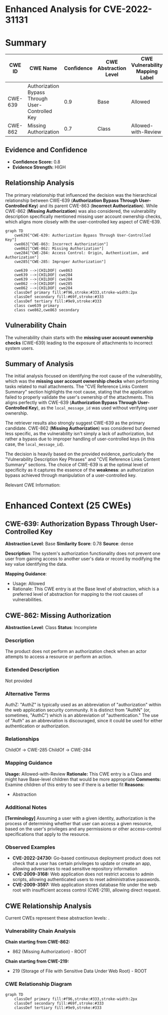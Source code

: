 # Enhanced Analysis for CVE-2022-31131

# Summary
| CWE ID | CWE Name | Confidence | CWE Abstraction Level | CWE Vulnerability Mapping Label | CWE-Vulnerability Mapping Notes |
|---|---|---|---|---|---|
| CWE-639 | Authorization Bypass Through User-Controlled Key | 0.9 | Base | Allowed | Primary CWE |
| CWE-862 | Missing Authorization | 0.7 | Class | Allowed-with-Review | Secondary Candidate |

## Evidence and Confidence

*   **Confidence Score:** 0.8
*   **Evidence Strength:** HIGH

## Relationship Analysis
The primary relationship that influenced the decision was the hierarchical relationship between CWE-639 (**Authorization Bypass Through User-Controlled Key**) and its parent CWE-863 (**Incorrect Authorization**). While CWE-862 (**Missing Authorization**) was also considered, the vulnerability description specifically mentioned missing user account ownership checks, which aligns more closely with the user-controlled key aspect of CWE-639.

```mermaid
graph TD
    cwe639["CWE-639: Authorization Bypass Through User-Controlled Key"]
    cwe863["CWE-863: Incorrect Authorization"]
    cwe862["CWE-862: Missing Authorization"]
    cwe284["CWE-284: Access Control: Origin, Authentication, and Authorization"]
    cwe285["CWE-285: Improper Authorization"]
    
    cwe639 -->|CHILDOF| cwe863
    cwe639 -->|CHILDOF| cwe284
    cwe639 -->|CHILDOF| cwe284
    cwe862 -->|CHILDOF| cwe285
    cwe862 -->|CHILDOF| cwe284    
    classDef primary fill:#f96,stroke:#333,stroke-width:2px
    classDef secondary fill:#69f,stroke:#333
    classDef tertiary fill:#9e9,stroke:#333
    class cwe639 primary
    class cwe862,cwe863 secondary
```

## Vulnerability Chain
The vulnerability chain starts with the **missing user account ownership checks** (CWE-639) leading to the exposure of attachments to incorrect system users.

## Summary of Analysis
The initial analysis focused on identifying the root cause of the vulnerability, which was the **missing user account ownership checks** when performing tasks related to mail attachments. The "CVE Reference Links Content Summary" section highlights the root cause, stating that the application failed to properly validate the user's ownership of the attachments. This aligns perfectly with CWE-639 (**Authorization Bypass Through User-Controlled Key**), as the `local_message_id` was used without verifying user ownership.

The retriever results also strongly suggest CWE-639 as the primary candidate. CWE-862 (**Missing Authorization**) was considered but deemed less specific, as the vulnerability isn't simply a lack of authorization, but rather a bypass due to improper handling of user-controlled keys (in this case, the `local_message_id`).

The decision is heavily based on the provided evidence, particularly the "Vulnerability Description Key Phrases" and "CVE Reference Links Content Summary" sections. The choice of CWE-639 is at the optimal level of specificity as it captures the essence of the **weakness**: an authorization bypass achieved through manipulation of a user-controlled key.

Relevant CWE Information:

# Enhanced Context (25 CWEs)

## CWE-639: Authorization Bypass Through User-Controlled Key
**Abstraction Level**: Base
**Similarity Score**: 0.78
**Source**: dense

**Description**:
The system's authorization functionality does not prevent one user from gaining access to another user's data or record by modifying the key value identifying the data.

**Mapping Guidance**:
- Usage: Allowed
- Rationale: This CWE entry is at the Base level of abstraction, which is a preferred level of abstraction for mapping to the root causes of vulnerabilities.

## CWE-862: Missing Authorization
**Abstraction Level**: Class
**Status**: Incomplete

### Description
The product does not perform an authorization check when an actor attempts to access a resource or perform an action.

### Extended Description
Not provided

### Alternative Terms
AuthZ: "AuthZ" is typically used as an abbreviation of "authorization" within the web application security community. It is distinct from "AuthN" (or, sometimes, "AuthC") which is an abbreviation of "authentication." The use of "Auth" as an abbreviation is discouraged, since it could be used for either authentication or authorization.

### Relationships
ChildOf -> CWE-285
ChildOf -> CWE-284

### Mapping Guidance
**Usage:** Allowed-with-Review
**Rationale:** This CWE entry is a Class and might have Base-level children that would be more appropriate
**Comments:** Examine children of this entry to see if there is a better fit
**Reasons:**
- Abstraction

### Additional Notes
**[Terminology]** Assuming a user with a given identity, authorization is the process of determining whether that user can access a given resource, based on the user's privileges and any permissions or other access-control specifications that apply to the resource.

### Observed Examples
- **CVE-2022-24730:** Go-based continuous deployment product does not check that a user has certain privileges to update or create an app, allowing adversaries to read sensitive repository information
- **CVE-2009-3168:** Web application does not restrict access to admin scripts, allowing authenticated users to reset administrative passwords.
- **CVE-2009-3597:** Web application stores database file under the web root with insufficient access control (CWE-219), allowing direct request.


## CWE Relationship Analysis

Current CWEs represent these abstraction levels: .


### Vulnerability Chain Analysis

**Chain starting from CWE-862:**
- 862 (Missing Authorization) - ROOT


**Chain starting from CWE-219:**
- 219 (Storage of File with Sensitive Data Under Web Root) - ROOT



### CWE Relationship Diagram

```mermaid
graph TD
    classDef primary fill:#f96,stroke:#333,stroke-width:2px
    classDef secondary fill:#69f,stroke:#333
    classDef tertiary fill:#9e9,stroke:#333
```